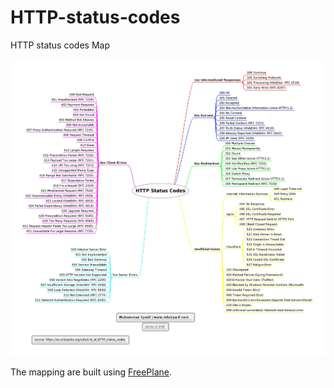 # HTTP-status-codes
HTTP status codes Map

![alt text](https://github.com/mhdsyarif/HTTP-status-codes/blob/master/HTTP%20Status%20Codes.jpg?raw=true) 

The mapping are built using <a href="https://www.freeplane.org">FreePlane</a>.
